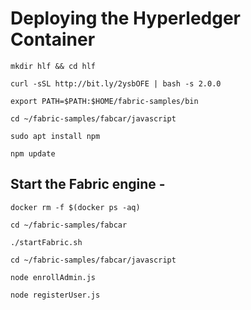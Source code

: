 # Deploying the Hyperledger Container

    mkdir hlf && cd hlf

    curl -sSL http://bit.ly/2ysbOFE | bash -s 2.0.0

    export PATH=$PATH:$HOME/fabric-samples/bin

    cd ~/fabric-samples/fabcar/javascript

    sudo apt install npm

    npm update

## Start the Fabric engine -

    docker rm -f $(docker ps -aq)

    cd ~/fabric-samples/fabcar

    ./startFabric.sh

    cd ~/fabric-samples/fabcar/javascript

    node enrollAdmin.js

    node registerUser.js